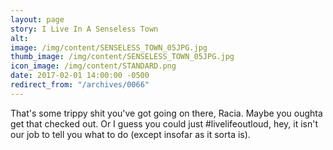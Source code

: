 ```yaml
---
layout: page
story: I Live In A Senseless Town
alt:
image: /img/content/SENSELESS_TOWN_05JPG.jpg
thumb_image: /img/content/SENSELESS_TOWN_05JPG.jpg
icon_image: /img/content/STANDARD.png
date: 2017-02-01 14:00:00 -0500
redirect_from: "/archives/0066"
---
```



That's some trippy shit you've got going on there, Racia. Maybe you oughta get that checked out. Or I guess you could just #livelifeoutloud, hey, it isn't our job to tell you what to do (except insofar as it sorta is).
